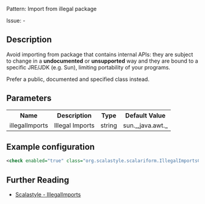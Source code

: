 Pattern: Import from illegal package

Issue: -

## Description

Avoid importing from package that contains internal APIs: they are subject to change in a **undocumented** or **unsupported** way and they are bound to a specific JRE/JDK (e.g. Sun), limiting portability of your programs.

Prefer a public, documented and specified class instead.

## Parameters
<table><tr><th>Name</th><th>Description</th><th>Type</th><th>Default Value</th></tr><tr><td>illegalImports</td>
        <td>Illegal Imports</td>
        <td>string</td>
        <td>sun._,java.awt._</td>
      </tr></table>

## Example configuration

```xml
<check enabled="true" class="org.scalastyle.scalariform.IllegalImportsChecker" level="warning"/>
```
<a name="org_scalastyle_scalariform_ImportGroupingChecker" />

## Further Reading

* [Scalastyle - IllegalImports](https://scalastyle.beautiful-scala.com/rules-1.5.0.html#org_scalastyle_scalariform_IllegalImportsChecker)